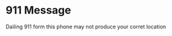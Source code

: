 <!DOCTYPE html>
<html>
<body>

<h1>911 Message</h1>
<p>Dailing 911 form this phone may not produce your corret location</p>

</body>
</html>
